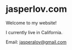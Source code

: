 # jasperlov.com

Welcome to my website!

I currently live in California. 

Email: jasperalov@gmail.com


